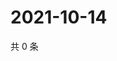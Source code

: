 # 2021-10-14

共 0 条

<!-- BEGIN WEIBO -->
<!-- 最后更新时间 Thu Oct 14 2021 05:11:47 GMT+0800 (China Standard Time) -->

<!-- END WEIBO -->
